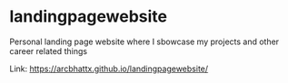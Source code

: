 ﻿# landingpagewebsite

Personal landing page website where I sbowcase my projects and other career related things

Link: https://arcbhattx.github.io/landingpagewebsite/
